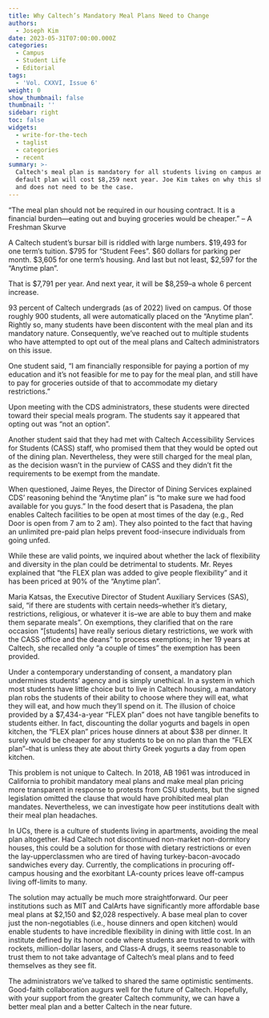 ```yaml
---
title: Why Caltech’s Mandatory Meal Plans Need to Change
authors:
  - Joseph Kim
date: 2023-05-31T07:00:00.000Z
categories:
  - Campus
  - Student Life
  - Editorial
tags:
  - 'Vol. CXXVI, Issue 6'
weight: 0
show_thumbnail: false
thumbnail: ''
sidebar: right
toc: false
widgets:
  - write-for-the-tech
  - taglist
  - categories
  - recent
summary: >-
  Caltech's meal plan is mandatory for all students living on campus and the
  default plan will cost $8,259 next year. Joe Kim takes on why this should not
  and does not need to be the case.
---
```


“The meal plan should not be required in our housing contract. It is a financial burden—eating out and buying groceries would be cheaper.” – A Freshman Skurve

A Caltech student’s bursar bill is riddled with large numbers. $19,493 for one term’s tuition. $795 for “Student Fees”. $60 dollars for parking per month. $3,605 for one term’s housing. And last but not least, $2,597 for the “Anytime plan”.

That is $7,791 per year. And next year, it will be $8,259–a whole 6 percent increase.

93 percent of Caltech undergrads (as of 2022) lived on campus. Of those roughly 900 students, all were automatically placed on the “Anytime plan”. Rightly so, many students have been discontent with the meal plan and its mandatory nature. Consequently, we’ve reached out to multiple students who have attempted to opt out of the meal plans and Caltech administrators on this issue.

One student said, “I am financially responsible for paying a portion of my education and it’s not feasible for me to pay for the meal plan, and still have to pay for groceries outside of that to accommodate my dietary restrictions.”

Upon meeting with the CDS administrators, these students were directed toward their special meals program. The students say it appeared that opting out was “not an option”.

Another student said that they had met with Caltech Accessibility Services for Students (CASS) staff, who promised them that they would be opted out of the dining plan. Nevertheless, they were still charged for the meal plan, as the decision wasn’t in the purview of CASS and they didn’t fit the requirements to be exempt from the mandate.

When questioned, Jaime Reyes, the Director of Dining Services explained CDS’ reasoning behind the “Anytime plan” is “to make sure we had food available for you guys.” In the food desert that is Pasadena, the plan enables Caltech facilities to be open at most times of the day (e.g., Red Door is open from 7 am to 2 am). They also pointed to the fact that having an unlimited pre-paid plan helps prevent food-insecure individuals from going unfed.

While these are valid points, we inquired about whether the lack of flexibility and diversity in the plan could be detrimental to students. Mr. Reyes explained that “the FLEX plan was added to give people flexibility” and it has been priced at 90% of the “Anytime plan”.

Maria Katsas, the Executive Director of Student Auxiliary Services (SAS), said, “if there are students with certain needs–whether it’s dietary, restrictions, religious, or whatever it is–we are able to buy them and make them separate meals”. On exemptions, they clarified that on the rare occasion “\[students] have really serious dietary restrictions, we work with the CASS office and the deans” to process exemptions; in her 19 years at Caltech, she recalled only “a couple of times” the exemption has been provided.

Under a contemporary understanding of consent, a mandatory plan undermines students’ agency and is simply unethical. In a system in which most students have little choice but to live in Caltech housing, a mandatory plan robs the students of their ability to choose where they will eat, what they will eat, and how much they’ll spend on it. The illusion of choice provided by a $7,434-a-year “FLEX plan” does not have tangible benefits to students either. In fact, discounting the dollar yogurts and bagels in open kitchen, the “FLEX plan” prices house dinners at about $38 per dinner. It surely would be cheaper for any students to be on no plan than the “FLEX plan”–that is unless they ate about thirty Greek yogurts a day from open kitchen.

This problem is not unique to Caltech. In 2018, AB 1961 was introduced in California to prohibit mandatory meal plans and make meal plan pricing more transparent in response to protests from CSU students, but the signed legislation omitted the clause that would have prohibited meal plan mandates. Nevertheless, we can investigate how peer institutions dealt with their meal plan headaches.

In UCs, there is a culture of students living in apartments, avoiding the meal plan altogether. Had Caltech not discontinued non-market non-dormitory houses, this could be a solution for those with dietary restrictions or even the lay-upperclassmen who are tired of having turkey-bacon-avocado sandwiches every day. Currently, the complications in procuring off-campus housing and the exorbitant LA-county prices leave off-campus living off-limits to many.

The solution may actually be much more straightforward. Our peer institutions such as MIT and CalArts have significantly more affordable base meal plans at $2,150 and $2,028 respectively. A base meal plan to cover just the non-negotiables (i.e., house dinners and open kitchen) would enable students to have incredible flexibility in dining with little cost. In an institute defined by its honor code where students are trusted to work with rockets, million-dollar lasers, and Class-A drugs, it seems reasonable to trust them to not take advantage of Caltech’s meal plans and to feed themselves as they see fit.

The administrators we’ve talked to shared the same optimistic sentiments. Good-faith collaboration augurs well for the future of Caltech. Hopefully, with your support from the greater Caltech community, we can have a better meal plan and a better Caltech in the near future.
